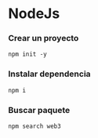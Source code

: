 # NodeJs

### Crear un proyecto

`npm init -y`

### Instalar dependencia

`npm i`

### Buscar paquete

`npm search web3`













